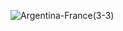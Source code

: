 ![Argentina-France(3-3)](https://github.com/user-attachments/assets/a2a9fb45-d9f6-4be6-ac08-0fdb150aee27)
